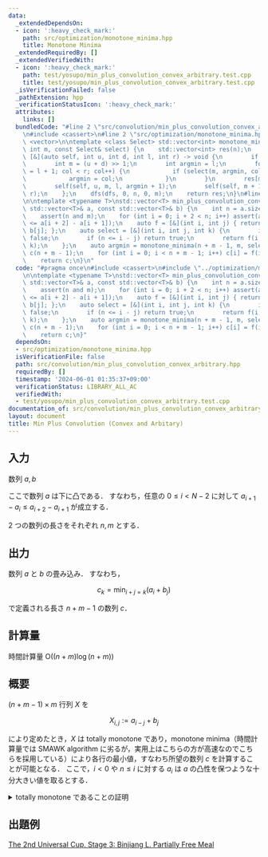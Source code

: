```yaml
---
data:
  _extendedDependsOn:
  - icon: ':heavy_check_mark:'
    path: src/optimization/monotone_minima.hpp
    title: Monotone Minima
  _extendedRequiredBy: []
  _extendedVerifiedWith:
  - icon: ':heavy_check_mark:'
    path: test/yosupo/min_plus_convolution_convex_arbitrary.test.cpp
    title: test/yosupo/min_plus_convolution_convex_arbitrary.test.cpp
  _isVerificationFailed: false
  _pathExtension: hpp
  _verificationStatusIcon: ':heavy_check_mark:'
  attributes:
    links: []
  bundledCode: "#line 2 \"src/convolution/min_plus_convolution_convex_arbitrary.hpp\"\
    \n#include <cassert>\n#line 2 \"src/optimization/monotone_minima.hpp\"\n#include\
    \ <vector>\n\ntemplate <class Select> std::vector<int> monotone_minima(int n,\
    \ int m, const Select& select) {\n    std::vector<int> res(n);\n    auto dfs =\
    \ [&](auto self, int u, int d, int l, int r) -> void {\n        if (u == d) return;\n\
    \        int m = (u + d) >> 1;\n        int argmin = l;\n        for (int col\
    \ = l + 1; col < r; col++) {\n            if (select(m, argmin, col)) {\n    \
    \            argmin = col;\n            }\n        }\n        res[m] = argmin;\n\
    \        self(self, u, m, l, argmin + 1);\n        self(self, m + 1, d, argmin,\
    \ r);\n    };\n    dfs(dfs, 0, n, 0, m);\n    return res;\n}\n#line 4 \"src/convolution/min_plus_convolution_convex_arbitrary.hpp\"\
    \n\ntemplate <typename T>\nstd::vector<T> min_plus_convolution_convex_arbitrary(const\
    \ std::vector<T>& a, const std::vector<T>& b) {\n    int n = a.size(), m = b.size();\n\
    \    assert(n and m);\n    for (int i = 0; i + 2 < n; i++) assert(a[i + 1] - a[i]\
    \ <= a[i + 2] - a[i + 1]);\n    auto f = [&](int i, int j) { return a[i - j] +\
    \ b[j]; };\n    auto select = [&](int i, int j, int k) {\n        if (i < k) return\
    \ false;\n        if (n <= i - j) return true;\n        return f(i, j) >= f(i,\
    \ k);\n    };\n    auto argmin = monotone_minima(n + m - 1, m, select);\n    std::vector<T>\
    \ c(n + m - 1);\n    for (int i = 0; i < n + m - 1; i++) c[i] = f(i, argmin[i]);\n\
    \    return c;\n}\n"
  code: "#pragma once\n#include <cassert>\n#include \"../optimization/monotone_minima.hpp\"\
    \n\ntemplate <typename T>\nstd::vector<T> min_plus_convolution_convex_arbitrary(const\
    \ std::vector<T>& a, const std::vector<T>& b) {\n    int n = a.size(), m = b.size();\n\
    \    assert(n and m);\n    for (int i = 0; i + 2 < n; i++) assert(a[i + 1] - a[i]\
    \ <= a[i + 2] - a[i + 1]);\n    auto f = [&](int i, int j) { return a[i - j] +\
    \ b[j]; };\n    auto select = [&](int i, int j, int k) {\n        if (i < k) return\
    \ false;\n        if (n <= i - j) return true;\n        return f(i, j) >= f(i,\
    \ k);\n    };\n    auto argmin = monotone_minima(n + m - 1, m, select);\n    std::vector<T>\
    \ c(n + m - 1);\n    for (int i = 0; i < n + m - 1; i++) c[i] = f(i, argmin[i]);\n\
    \    return c;\n}"
  dependsOn:
  - src/optimization/monotone_minima.hpp
  isVerificationFile: false
  path: src/convolution/min_plus_convolution_convex_arbitrary.hpp
  requiredBy: []
  timestamp: '2024-06-01 01:35:37+09:00'
  verificationStatus: LIBRARY_ALL_AC
  verifiedWith:
  - test/yosupo/min_plus_convolution_convex_arbitrary.test.cpp
documentation_of: src/convolution/min_plus_convolution_convex_arbitrary.hpp
layout: document
title: Min Plus Convolution (Convex and Arbitary)
---
```


## 入力

数列 $a, b$ 

ここで数列 $a$ は下に凸である．
すなわち，任意の $0 \leq i \lt N - 2$ に対して $a _ {i + 1} - a _ i \leq a _ {i + 2} - a _ {i + 1}$ が成立する．

2 つの数列の長さをそれぞれ $n, m$ とする．

## 出力

数列 $a$ と $b$ の畳み込み．
すなわち，

$$
c _ k = \min _ {i + j = k} (a _ i + b _ j)
$$

で定義される長さ $n + m - 1$ の数列 $c$．

## 計算量

時間計算量 $\mathrm{O}((n + m) \log (n + m))$

## 概要

$(n + m - 1) \times m$ 行列 $X$ を

$$
X _ {i, j} := a _ {i - j} + b _ j
$$

により定めたとき，$X$ は totally monotone であり，monotone minima（時間計算量では SMAWK algorithm に劣るが，実用上はこちらの方が高速なのでこちらを採用している）により各行の最小値，すなわち所望の数列 $c$ を計算することが可能となる．
ここで，$i \lt 0$ や $n \leq i$ に対する $a_i$ は $a$ の凸性を保つような十分大きい値を取るとする．

<details>
<summary>totally monotone であることの証明</summary>
<div>

$X$ の任意の $2$ 次正方部分行列が monotone であることを示せば良い．
$X$ の行 $i, i ^ \prime\ (i \lt i ^ \prime)$ 及び列 $j, j ^ \prime\ (j \lt j ^ \prime)$ を取り出した部分行列を考える．
$X _ {i, j} > X _ {i, j ^ \prime} \implies X _ {i ^ \prime, j} \gt X _ {i ^ \prime, j ^ \prime}$ を示せば十分だが，これは $i \lt i ^ \prime$ より，

$$
0 \lt X _ {i, j} - X _ {i, j ^ \prime} = a _ {i - j} - a _ {i - j ^ \prime} \leq a _ {i ^ \prime - j} - a _ {i ^ \prime - j ^ \prime} = X _ {i ^ \prime, j} - X _ {i ^ \prime, j ^ \prime}
$$

だから成立する．

$\blacksquare$

</div>
</details>

## 出題例
[The 2nd Universal Cup. Stage 3: Binjiang L. Partially Free Meal](https://contest.ucup.ac/contest/1358/problem/7523)